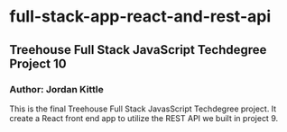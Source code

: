 # full-stack-app-react-and-rest-api
## Treehouse Full Stack JavaScript Techdegree Project 10
### Author: Jordan Kittle

This is the final Treehouse Full Stack JavasScript Techdegree project. It create a React front end app to utilize the REST API we built in project 9.
